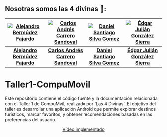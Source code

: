 

## Nosotras somos las 4 divinas 💅:

| [![Alejandro Bermúdez Fajardo](https://avatars.githubusercontent.com/u/133521849?v=4)](https://github.com/alexoberco) | [![Carlos Andrés Carrero Sandoval](https://avatars.githubusercontent.com/u/155045111?v=4)](https://github.com/sharly-dev) | [![Daniel Santiago Silva Gomez](https://avatars.githubusercontent.com/u/178740893?v=4)](https://github.com/silvag-daniels) | [![Édgar Julián González Sierra](https://avatars.githubusercontent.com/u/169292875?v=4)](https://github.com/ejgonzalez16) |
|:--:|:--:|:--:|:--:|
| [**Alejandro Bermúdez Fajardo**](https://github.com/alexoberco) | [**Carlos Andrés Carrero Sandoval**](https://github.com/sharly-dev) | [**Daniel Santiago Silva Gomez**](https://github.com/silvag-daniels) | [**Édgar Julián González Sierra**](https://github.com/ejgonzalez16) |

# Taller1-CompuMovil
Este repositorio contiene el código fuente y la documentación relacionada con el Taller 1 de CompuMvil, realizado por 'Las 4 Divinas'. El objetivo del taller es desarrollar una aplicación Android que permite explorar destinos turísticos, marcar favoritos, y obtener recomendaciones basadas en las preferencias del usuario.

<p align="center">
  <a href="https://www.youtube.com/watch?v=knkjC5oK66g">Vídeo implementado</a>
</p>
